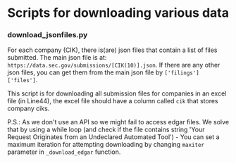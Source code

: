 # Scripts for downloading various data

### download_jsonfiles.py
For each company (CIK), there is(are) json files that contain a list of files submitted. The main json file is at: `https://data.sec.gov/submissions/[CIK(10)].json`. If there are any other json files, you can get them from the main json file by `['filings']['files']`.

This script is for downloading all submission files for companies in an excel file (in Line44), the excel file should have a column called `cik` that stores company ciks.

P.S.: As we don't use an API so we might fail to access edgar files. We solve that by using a while loop (and check if the file contains string 'Your Request Originates from an Undeclared Automated Tool') - You can set a maximum iteration for attempting downloading by changing `maxiter` parameter in `_download_edgar` function.
